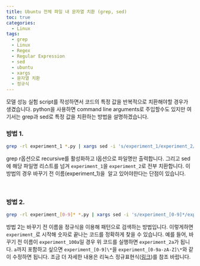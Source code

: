 ```yaml
---
title: Ubuntu 전체 파일 내 문자열 치환 (grep, sed)
toc: true
categories:
  - Linux
tags:
  - grep
  - Linux
  - Regex
  - Regular Expression
  - sed
  - ubuntu
  - xargs
  - 문자열 치환
  - 정규식
---
```


모델 성능 실험 script를 작성하면서 코드의 특정 값을 반복적으로 치환해야할 경우가 생겼습니다. python을 사용하면 command line arguments로 주입할수도 있지만 여기서는 grep과 sed로 특정 값을 치환하는 방법을 설명하겠습니다.

### **방법 1.**

```bash
grep -rl experiment_1 *.py | xargs sed -i 's/experiment_1/experiment_2/g'
```

grep r옵션으로 recursive를 활성화하고 l옵션으로 파일명만 출력합니다. 그리고 sed에 해당 파일명 리스트를 넘겨 `experiment_1`을 `experiment_2`로 전부 치환합니다. 이 방법의 경우 바꾸기 전 이름(experiment_1)을  알고 있어야한다는 단점이 있습니다.

<br>

### **방법 2.**

```bash
grep -rl experiment_[0-9]* *.py | xargs sed -i 's/experiment_[0-9]*/experiment_2/g'
```

방법 2는 바꾸기 전 이름을 정규식을 이용해 패턴으로 검색하는 방법입니다. 이렇게하면 `experiment_`로 시작해 숫자로 끝나는 코드를 정확하게 찾을 수 있습니다. 예를 들어, 바꾸기 전 이름이 `experiment_100a`일 경우 위 코드를 실행하면 `experiment_2a`가 됩니다. `a`까지 포함하고 싶으면 `experiment_[0-9]\*`을 `experiment_[0-9a-zA-Z]\*`와 같이 수정하면 됩니다. 조금 더 자세한 내용은 리눅스 정규표현식([링크](https://ubuntu.com/blog/regex-basics))를 참조 바랍니다.
